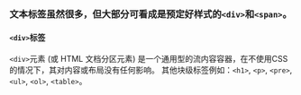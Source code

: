 
### 文本标签虽然很多，但大部分可看成是预定好样式的`<div>`和`<span>`。

#### `<div>`标签
`<div>`元素 (或 HTML 文档分区元素) 是一个通用型的流内容容器，在不使用CSS的情况下，其对内容或布局没有任何影响。
其他块级标签例如：`<h1>`, `<p>`, `<pre>`, `<ul>`, `<ol>`, `<table>`。

